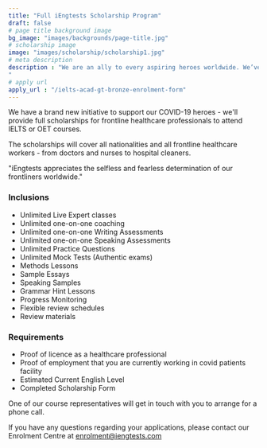 ```yaml
---
title: "Full iEngtests Scholarship Program"
draft: false
# page title background image
bg_image: "images/backgrounds/page-title.jpg"
# scholarship image
image: "images/scholarship/scholarship1.jpg"
# meta description
description : "We are an ally to every aspiring heroes worldwide. We’ve helped thousands of professionals obtain their score requirement. And, we are a home to those who take heroic actions every day and live the community by example; we are here to make iEngtests heroes of the future. We’re here today, we’ll be here tomorrow. iEngtests for the heroes! 
"
# apply url
apply_url : "/ielts-acad-gt-bronze-enrolment-form"
---
```


We have a brand new initiative to support our COVID-19 heroes - we'll provide full scholarships for frontline healthcare professionals to attend IELTS or OET courses.

The scholarships will cover all nationalities and all frontline healthcare workers - from doctors and nurses to hospital cleaners.

"iEngtests appreciates the selfless and fearless determination of our frontliners worldwide."</p>

### Inclusions


* Unlimited Live Expert classes
* Unlimited one-on-one coaching
* Unlimited one-on-one Writing Assessments
* Unlimited one-on-one Speaking Assessments
* Unlimited Practice Questions
* Unlimited Mock Tests (Authentic exams)
* Methods Lessons
* Sample Essays
* Speaking Samples
* Grammar Hint Lessons
* Progress Monitoring
* Flexible review schedules
* Review materials

### Requirements

* Proof of licence as a healthcare professional
* Proof of employment that you are currently working in covid patients facility
* Estimated Current English Level
* Completed Scholarship Form

One of our course representatives will get in touch with you to arrange for a phone call.

If you have any questions regarding your applications, please contact our Enrolment Centre at [enrolment@iengtests.com](mailto:enrolment@iengtests.com)